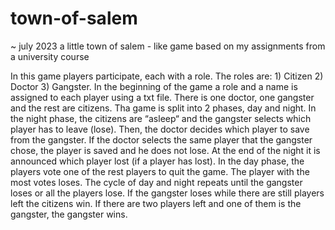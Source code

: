 # town-of-salem

~ july 2023
a little town of salem - like game based on my assignments from a university course


In this game players participate, each with a role. The roles are: 1) Citizen 2) Doctor 3) Gangster.
In the beginning of the game a role and a name is assigned to each player using a txt file. There is one doctor, one
gangster and the rest are citizens. Tha game is split into 2 phases, day and night.
In the night phase, the citizens are “asleep“ and the gangster selects which player has to leave (lose).
Then, the doctor decides which player to save from the gangster. If the doctor selects the same player
that the gangster chose, the player is saved and he does not lose. At the end of the night it is announced
which player lost (if a player has lost).
In the day phase, the players vote one of the rest players to quit the game. The player with the most
votes loses.
The cycle of day and night repeats until the gangster loses or all the players lose.
If the gangster loses while there are still players left the citizens win. If there are two players left and
one of them is the gangster, the gangster wins.

